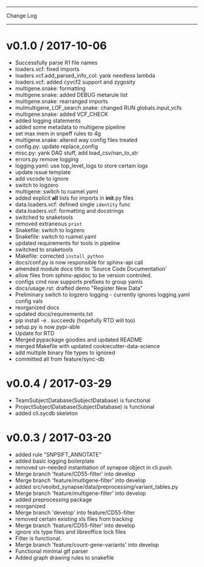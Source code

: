 **********
Change Log
**********

v0.1.0 / 2017-10-06
===================

  * Successfully parse R1 file names
  * loaders.vcf: fixed imports
  * loaders.vcf.add_parsed_info_col: yank needless lambda
  * loaders.vcf: added cyvcf2 support and zygosity
  * multigene.snake: formatting
  * multigene.snake: added DEBUG metarule list
  * multigene.snake: rearranged imports
  * mulmultigene_LOF_search.snake: changed RUN.globals.input_vcfs
  * multigene.snake: added VCF_CHECK
  * added logging statements
  * added some metadata to multigene pipeline
  * set max mem in snpeff rules to 4g
  * multigene.snake: altered way config files treated
  * config.py: update replace_config
  * misc.py: yank DAG stuff, add load_csv/nan_to_str
  * errors.py remove logging
  * logging.yaml: use top_level_logs to store certain logs
  * update issue template
  * add vscode to ignore
  * switch to logzero
  * multigene: switch to ruamel.yaml
  * added explicit __all__ lists for imports in __init__.py files
  * data.loaders.vcf: defined single `identity` func
  * data.loaders.vcf: formatting and docstrings
  * switched to snaketools
  * removed extraneous `print`
  * Snakefile: switch to logzero
  * Snakefile: switch to ruamel.yaml
  * updated requirements for tools in pipeline
  * switched to snaketools
  * Makefile: corrected `install_python`
  * docs/conf.py is now responsible for sphinx-api call
  * amended module docs title to 'Source Code Documentation'
  * allow files from sphinx-apidoc to be version controled.
  * configs cmd now supports prefixes to group yamls
  * docs/usage.rst: drafted demo "Register New Data"
  * Preliminary switch to logzero logging - currently ignores logging.yaml config vals
  * reorganized docs
  * updated docs/requirements.txt
  * pip install -e . succeeds (hopefully RTD will too)
  * setup.py is now pypi-able
  * Update for RTD
  * Merged pypackage goodies and updated README
  * merged Makefile with updated cookiecutter-data-science
  * add multiple binary file types to ignored
  * committed all from feature/sync-db


v0.0.4 / 2017-03-29
===================

  * TeamSubjectDatabase(SubjectDatabase) is functional
  * ProjectSubjectDatabase(SubjectDatabase) is functional
  * added cli.sycdb skeleton

v0.0.3 / 2017-03-20
===================

  * added rule "SNPSIFT_ANNOTATE"
  * added basic logging boilerplate
  * removed un-needed instantiation of synapse object in cli.push
  * Merge branch 'feature/CD55-filter' into develop
  * Merge branch 'feature/multigene-filter' into develop
  * added src/veoibd_synapse/data/preprocessing/variant_tables.py
  * Merge branch 'feature/multigene-filter' into develop
  * added preprocessing package
  * reorganized
  * Merge branch 'develop' into feature/CD55-filter
  * removed certain existing xls files from tracking
  * Merge branch 'feature/CD55-filter' into develop
  * ignore xls type files and libreoffice lock files
  * Filter is functional.
  * Merge branch 'feature/count-gene-variants' into develop
  * Functional minimal gtf parser
  * Added graph drawing rules to snakefile
